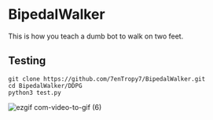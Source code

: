 # BipedalWalker
This is how you teach a dumb bot to walk on two feet.

## Testing

```
git clone https://github.com/7enTropy7/BipedalWalker.git
cd BipedalWalker/DDPG
python3 test.py
```

![ezgif com-video-to-gif (6)](https://user-images.githubusercontent.com/36446402/72104672-fd1b1700-3351-11ea-86ed-d179a370d159.gif)
